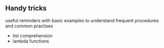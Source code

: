## Handy tricks

useful reminders with basic examples to understand frequent procedures and common practises

- list comprehension
- lambda functions